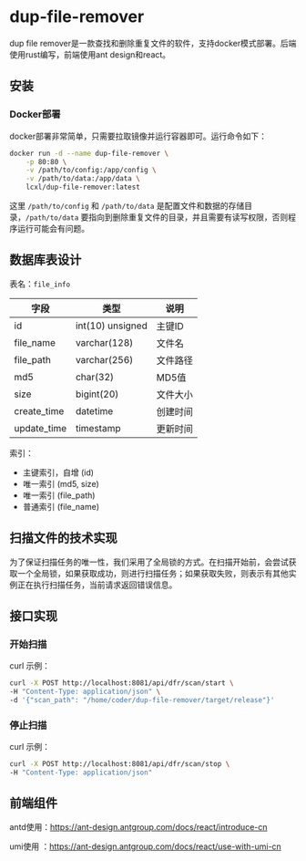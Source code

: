 # dup-file-remover

dup file remover是一款查找和删除重复文件的软件，支持docker模式部署。后端使用rust编写，前端使用ant design和react。

## 安装

### Docker部署

docker部署非常简单，只需要拉取镜像并运行容器即可。运行命令如下：
```bash
docker run -d --name dup-file-remover \
    -p 80:80 \
    -v /path/to/config:/app/config \
    -v /path/to/data:/app/data \
    lcxl/dup-file-remover:latest
```

这里 `/path/to/config` 和 `/path/to/data` 是配置文件和数据的存储目录，`/path/to/data` 要指向到删除重复文件的目录，并且需要有读写权限，否则程序运行可能会有问题。

## 数据库表设计

表名：`file_info`

| 字段 | 类型 | 说明 |
|----|----|---|
| id | int(10) unsigned | 主键ID |
| file_name | varchar(128) | 文件名 |
| file_path | varchar(256) | 文件路径 |
| md5 | char(32) | MD5值 |
| size | bigint(20) | 文件大小 |
| create_time | datetime | 创建时间 |
| update_time | timestamp | 更新时间 |

索引：
- 主键索引，自增 (id)
- 唯一索引 (md5, size)
- 唯一索引 (file_path)  
- 普通索引 (file_name)

## 扫描文件的技术实现

为了保证扫描任务的唯一性，我们采用了全局锁的方式。在扫描开始前，会尝试获取一个全局锁，如果获取成功，则进行扫描任务；如果获取失败，则表示有其他实例正在执行扫描任务，当前请求返回错误信息。

## 接口实现

### 开始扫描

curl 示例：
```bash
curl -X POST http://localhost:8081/api/dfr/scan/start \
-H "Content-Type: application/json" \
-d '{"scan_path": "/home/coder/dup-file-remover/target/release"}'
```

### 停止扫描

curl 示例：

```bash
curl -X POST http://localhost:8081/api/dfr/scan/stop \
-H "Content-Type: application/json"
```

## 前端组件

antd使用：https://ant-design.antgroup.com/docs/react/introduce-cn

umi使用 ：https://ant-design.antgroup.com/docs/react/use-with-umi-cn